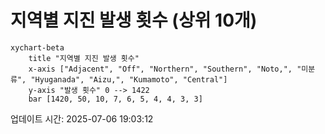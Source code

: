 # 지역별 지진 발생 횟수 (상위 10개)

```mermaid
xychart-beta
    title "지역별 지진 발생 횟수"
    x-axis ["Adjacent", "Off", "Northern", "Southern", "Noto,", "미분류", "Hyuganada", "Aizu,", "Kumamoto", "Central"]
    y-axis "발생 횟수" 0 --> 1422
    bar [1420, 50, 10, 7, 6, 5, 4, 4, 3, 3]
```

업데이트 시간: 2025-07-06 19:03:12
